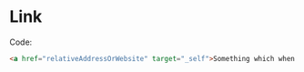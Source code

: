 # Link

Code:

```html
<a href="relativeAddressOrWebsite" target="_self">Something which when clicked redirects you to that page</a>
```